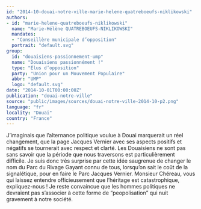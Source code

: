```yaml
---
id: "2014-10-douai-notre-ville-marie-helene-quatreboeufs-niklikowski"
authors:
- id: "marie-helene-quatreboeufs-niklikowski"
  name: "Marie-Hélène QUATREBOEUFS-NIKLIKOWSKI"
  mandates: 
  - "Conseillère municipale d’opposition"
  portrait: "default.svg"
group:
  id: "douaisiens-passionnement-ump"
  name: "Douaisiens passionnément !"
  type: "Élus d’opposition"
  party: "Union pour un Mouvement Populaire"
  abbr: "UMP"
  logo: "default.svg"
date: "2014-10-01T00:00:00Z"
publication: "douai-notre-ville"
source: "public/images/sources/douai-notre-ville-2014-10-p2.png"
language: "fr"
locality: "Douai"
country: "France"
---
```


J’imaginais que l’alternance politique voulue à Douai marquerait un réel changement, que la page Jacques Vernier avec ses aspects positifs et négatifs se tournerait avec respect et clarté.
Les Douaisiens ne sont pas sans savoir que la période que nous traversons est particulièrement difficile. Je suis donc très surprise par cette idée saugrenue de changer le nom du Parc du Rivage Gayant connu de tous, lorsqu’on sait le coût de la signalétique, pour en faire le Parc Jacques Vernier.
Monsieur Chéreau, vous qui laissez entendre officieusement que l’héritage est catastrophique, expliquez-nous ! Je reste convaincue que les hommes politiques ne devraient pas s’associer à cette forme de “peopolisation” qui nuit gravement à notre société.
